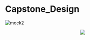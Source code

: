 # Capstone_Design
![mock2](https://github.com/j2an777/ForShopPlus/assets/110087099/702a3829-ba4c-498d-918e-2fb5d2aecb89)
<p align="center">
  <img src="https://github.com/TaeHoonHer/Capstone_Design/assets/110087099/73271b19-19dc-4395-8934-07ec61a573ad">
</p>
